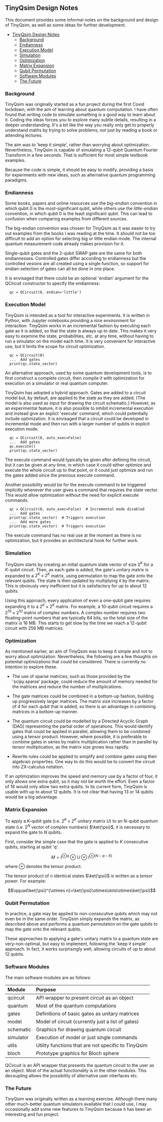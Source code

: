 ## TinyQsim Design Notes

This document provides some informal notes on the background and design of TinyQsim, as well as some ideas for further development.

<!-- TOC -->

- [TinyQsim Design Notes](#tinyqsim-design-notes)
  - [Background](#background)
  - [Endianness](#endianness)
  - [Execution Model](#execution-model)
  - [Simulation](#simulation)
  - [Optimization](#optimization)
  - [Matrix Expansion](#matrix-expansion)
  - [Qubit Permutation](#qubit-permutation)
  - [Software Modules](#software-modules)
  - [The Future](#the-future)

<!-- TOC -->

### Background

TinyQsim was originally started as a fun project during the first Covid lockdown, with the aim of learning about quantum computation. I have often found that writing code to simulate something is a good way to learn about it. Coding the ideas forces you to explore many subtle details, resulting in a deeper understanding. It's a bit like the way you really only get to properly understand maths by trying to solve problems, not just by reading a book or attending lectures.

The aim was to 'keep it simple', rather than worrying about optimization. Nevertheless, TinyQsim is capable of simulating a 12-qubit Quantum Fourier Transform in a few seconds. That is sufficient for most simple textbook examples.

Because the code is simple, it should be easy to modify, providing a basis for experiments with new ideas, such as alternative quantum programming paradigms.

### Endianness

Some books, papers and online resources use the *big-endian* convention in which qubit 0 is the most-significant qubit, while others use the *little-endian* convention, in which qubit 0 is the least significant qubit. This can lead to confusion when comparing examples from different sources.

The big-endian convention was chosen for TinyQsim as it was easier to try out examples from the books I was reading at the time. It should not be too difficult to add an option for selecting big or little endian mode. The internal quantum measurement code already makes provision for it.

Single-qubit gates and the 2-qubit SWAP gate are the same for both endiannesses. Controlled gates differ according to endianness but the controlled vesions are all created using a single function, so support for endian-selection of gates can all be done in one place.

It is envisaged that there could be an optional 'endian' argument for the QCircuit constructor to specify the endianness:

```
  qc = QCircuit(6, endian='little')
```

### Execution Model

TinyQsim is intended as a tool for interactive experiments. It is written in Python, with Jupyter notebooks providing a nice environment for interaction. TinyQsim works in an incremental fashion by executing each gate as it is added, so that the state is always up to date. This makes it very easy to examine the state, probabilities, etc, at any time, without having to run a simulator on the model each time. It is very convenient for interactive use, but it limits the scope for circuit optimization.

```
  qc = QCircuit(8)
  ...  Add gates
  print(qc.state_vector)
```

An alternative approach, used by some quantum development tools, is to first construct a complete circuit, then compile it with optimization for execution on a simulator or real quantum computer.

TinyQsim has adopted a hybrid approach. Gates are added to a circuit model but, by default, are applied to the state as they are added. (The model is also used as input for drawing the circuit schematic.) However, as an experimental feature, it is also possible to inhibit incremental execution and instead give an explict 'execute' command, which could potentially include optimization. It is envisaged that a circuit could be developed in incremental mode and then run with a larger number of qubits in explicit execution mode.

```
  qc = QCircuit(8, auto_exec=False)
  ...  Add gates
  qc.execute()
  print(qc.state_vector)
```

The execute command would typically be given after defining the circuit, but it can be given at any time, in which case it could either optimize and execute the whole circuit up to that point, or it could just optimize and run the gates added since the previous execute command.

Another possibility would be for the execute command to be triggered implicitly whenever the user gives a command that requires the state vector. This would allow optimization without the need for explicit execute commands.

```
  qc = QCircuit(8, auto_exec=False)  # Incremental mode disabled
  ...  Add gates
  print(qc.state_vector)  # Triggers execution
  ...  Add more gates
  print(qc.state_vector)  # Triggers execution
```

The execute command has no real use at the moment as there is no optimization, but it provides an architectural hook for further work.

### Simulation

TinyQsim starts by creating an initial quantum state vector of size $2^K$ for a $K$-qubit circuit. Then, as each gate is added, the gate's unitary matrix is expanded to a $2^K\times 2^K$ matrix, using permutation to map the gate onto the relevant qubits. The state is then updated by multiplying it by the matrix. This is obviously very inefficient but it is satisfactory for up to about 12 qubits.

Using this approach, every application of even a one-qubit gate requires expanding it to a $2^K\times 2^K$ matrix. For example, a 10-qubit circuit requires a $2^{10}\times 2^{10}$ matrix of complex numbers. A complex number requires two floating-point numbers that are typically 64 bits, so the total size of the matrix is 16 MB. This starts to get slow by the time we reach a 12-qubit circuit with 256 MB matrices.

### Optimization

As mentioned earlier, an aim of TinyQsim was to keep it simple and not to worry about optimization. Nevertheless, the following are a few thoughts on potential optimizations that could be considered. There is currently no intention to explore these.

- The use of sparse matrices, such as those provided by the 'scipy.sparse' package, could reduce the amount of memory needed for the matrices and reduce the number of multiplications.

- The gate matrices could be combined in a bottom-up fashion, building up progressively larger matrices. The matrix size increases by a factor of 4 for each qubit that is added, so there is an advantage in combining matrices in a bottom-up manner.

-  The quantum circuit could be modelled by a Directed Acyclic Graph (DAG) representing the partial order of operations. This would identify gates that could be applied in parallel, allowing them to be combined using a tensor product. However, where possible, it is preferable to combine gates in series by matrix multiplication rather than in parallel by tensor multiplication, as the matrix size grows less rapidly.

- Rewrite rules could be applied to simplify and combine gates using their algebraic properties. One way to do this would be to convert the circuit into ZX-calculus notation.

If an optimization improves the speed and memory use by a factor of four, it only allows one extra qubit, so it may not be worth the effort. Even a factor of 16 would only allow two extra qubits. In its current form, TinyQsim is usable with up to about 12 qubits. It is not clear that having 13 or 14 qubits would be a big advantage.

### Matrix Expansion

To apply a K-qubit gate (i.e. $2^K\times 2^K$ unitary matrix $U$) to an N-qubit quantum state (i.e. $2^N$ vector of complex numbers) $\ket{\psi}$, it is necessary to expand the gate to $N$ qubits.

First, consider the simple case that the gate is applied to $K$ consecutive qubits, starting at qubit 'q'.

```math
M = I^{\otimes q} \otimes U \otimes I^{\otimes (N - q - K)}
```

where $\otimes$ denotes the tensor product.

The tensor product of $n$ identical states $\ket{\psi}$ is written as a *tensor power*. For example:

```math
\qquad\ket{\psi}^{\otimes n}=\ket{\psi}\otimes\dots\otimes\ket{\psi}
```

### Qubit Permutation

In practice, a gate may be applied to non-consecutive qubits which may not even be in the same order. TinyQsim simply expands the matrix, as described above and performs a quantum permutation on the gate qubits to map the gate onto the relevant qubits.

These approaches to applying a gate's unitary matrix to a quantum state are very-non-optimal, but easy to implement, following the 'keep it simple' approach. In fact, it works surprisingly well, allowing circuits of up to about 12 qubits.

### Software Modules

The main software modules are as follows:

| Module    | Purpose                                             | 
|:----------|:----------------------------------------------------|
| qcircuit  | API wrapper to present circuit as an object         |
| quantum   | Most of the quantum computations                    |       
| gates     | Definitions of basic gates as unitary matrices      |
| model     | Model of circuit (currently just a list of gates)   |
| schematic | Graphics for drawing quantum circuit                |
| simulator | Execution of model or just single commands          |
| utils     | Utility functions that are not specific to TinyQsim |
| bloch     | Prototype graphics for Bloch sphere                 |

QCircuit is an API wrapper that presents the quantum circuit to the user as an object. Most of the actual functionality is in the other modules. This decoupling allows the possibility of alternative user interfaces etc.

### The Future

TinyQsim was originally written as a learning exercise. Although there many other much-better quantum simulators available that I could use, I may occasionally add some new features to TinyQsim because it has been an interesting and fun project.
